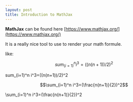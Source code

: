 ```yaml
---
layout: post
title: Introduction to MathJax
---
```


**MathJax** can be found here [https://www.mathjax.org/](https://www.mathjax.org/)

It is a really nice tool to use to render your math formule.

like:

$$sum_(i=1)^n i^3=((n(n+1))/2)^2$$

sum_(i=1)^n i^3=((n(n+1))/2)^2


$$\sum_(i=1)^n i^3=(\frac{n(n+1)}{2})^2$$

\sum_(i=1)^n i^3=(\frac{n(n+1)}{2})^2
